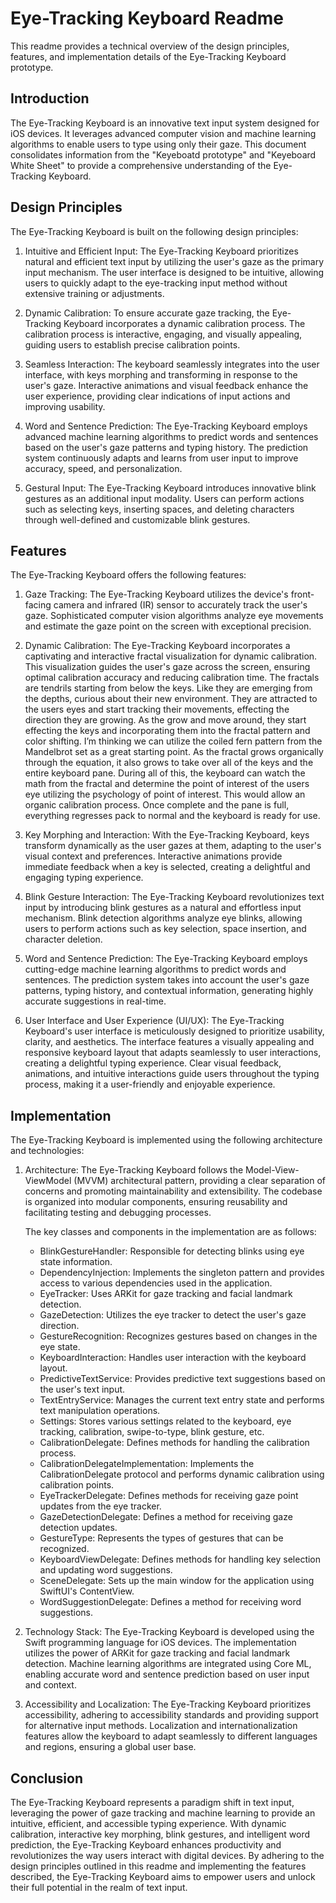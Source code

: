 # Eye-Tracking Keyboard Readme

This readme provides a technical overview of the design principles, features, and implementation details of the Eye-Tracking Keyboard prototype.

## Introduction

The Eye-Tracking Keyboard is an innovative text input system designed for iOS devices. It leverages advanced computer vision and machine learning algorithms to enable users to type using only their gaze. This document consolidates information from the "Keyeboatd prototype" and "Keyeboard White Sheet" to provide a comprehensive understanding of the Eye-Tracking Keyboard.

## Design Principles

The Eye-Tracking Keyboard is built on the following design principles:

1. Intuitive and Efficient Input: The Eye-Tracking Keyboard prioritizes natural and efficient text input by utilizing the user's gaze as the primary input mechanism. The user interface is designed to be intuitive, allowing users to quickly adapt to the eye-tracking input method without extensive training or adjustments.

2. Dynamic Calibration: To ensure accurate gaze tracking, the Eye-Tracking Keyboard incorporates a dynamic calibration process. The calibration process is interactive, engaging, and visually appealing, guiding users to establish precise calibration points.

3. Seamless Interaction: The keyboard seamlessly integrates into the user interface, with keys morphing and transforming in response to the user's gaze. Interactive animations and visual feedback enhance the user experience, providing clear indications of input actions and improving usability.

4. Word and Sentence Prediction: The Eye-Tracking Keyboard employs advanced machine learning algorithms to predict words and sentences based on the user's gaze patterns and typing history. The prediction system continuously adapts and learns from user input to improve accuracy, speed, and personalization.

5. Gestural Input: The Eye-Tracking Keyboard introduces innovative blink gestures as an additional input modality. Users can perform actions such as selecting keys, inserting spaces, and deleting characters through well-defined and customizable blink gestures.

## Features

The Eye-Tracking Keyboard offers the following features:

1. Gaze Tracking: The Eye-Tracking Keyboard utilizes the device's front-facing camera and infrared (IR) sensor to accurately track the user's gaze. Sophisticated computer vision algorithms analyze eye movements and estimate the gaze point on the screen with exceptional precision.

2. Dynamic Calibration: The Eye-Tracking Keyboard incorporates a captivating and interactive fractal visualization for dynamic calibration. This visualization guides the user's gaze across the screen, ensuring optimal calibration accuracy and reducing calibration time. The fractals are tendrils starting from below the keys. Like they are emerging from the depths, curious about their new environment. They are attracted to the users eyes and start tracking their movements, effecting the direction they are growing. As the grow and move around, they start effecting the keys and incorporating them into the fractal pattern and color shifting. I’m thinking we can utilize the coiled fern pattern from the Mandelbrot set as a great starting point. As the fractal grows organically through the equation, it also grows to take over all of the keys and the entire keyboard pane. During all of this, the keyboard can watch the math from the fractal and determine the point of interest of the users eye utilizing the psychology of point of interest. This would allow an organic calibration process. Once complete and the pane is full, everything regresses pack to normal and the keyboard is ready for use.

3. Key Morphing and Interaction: With the Eye-Tracking Keyboard, keys transform dynamically as the user gazes at them, adapting to the user's visual context and preferences. Interactive animations provide immediate feedback when a key is selected, creating a delightful and engaging typing experience.

4. Blink Gesture Interaction: The Eye-Tracking Keyboard revolutionizes text input by introducing blink gestures as a natural and effortless input mechanism. Blink detection algorithms analyze eye blinks, allowing users to perform actions such as key selection, space insertion, and character deletion.

5. Word and Sentence Prediction: The Eye-Tracking Keyboard employs cutting-edge machine learning algorithms to predict words and sentences. The prediction system takes into account the user's gaze patterns, typing history, and contextual information, generating highly accurate suggestions in real-time.

6. User Interface and User Experience (UI/UX): The Eye-Tracking Keyboard's user interface is meticulously designed to prioritize usability, clarity, and aesthetics. The interface features a visually appealing and responsive keyboard layout that adapts seamlessly to user interactions, creating a delightful typing experience. Clear visual feedback, animations, and intuitive interactions guide users throughout the typing process, making it a user-friendly and enjoyable experience.

## Implementation

The Eye-Tracking Keyboard is implemented using the following architecture and technologies:

1. Architecture: The Eye-Tracking Keyboard follows the Model-View-ViewModel (MVVM) architectural pattern, providing a clear separation of concerns and promoting maintainability and extensibility. The codebase is organized into modular components, ensuring reusability and facilitating testing and debugging processes.

   The key classes and components in the implementation are as follows:
   - BlinkGestureHandler: Responsible for detecting blinks using eye state information.
   - DependencyInjection: Implements the singleton pattern and provides access to various dependencies used in the application.
   - EyeTracker: Uses ARKit for gaze tracking and facial landmark detection.
   - GazeDetection: Utilizes the eye tracker to detect the user's gaze direction.
   - GestureRecognition: Recognizes gestures based on changes in the eye state.
   - KeyboardInteraction: Handles user interaction with the keyboard layout.
   - PredictiveTextService: Provides predictive text suggestions based on the user's text input.
   - TextEntryService: Manages the current text entry state and performs text manipulation operations.
   - Settings: Stores various settings related to the keyboard, eye tracking, calibration, swipe-to-type, blink gesture, etc.
   - CalibrationDelegate: Defines methods for handling the calibration process.
   - CalibrationDelegateImplementation: Implements the CalibrationDelegate protocol and performs dynamic calibration using calibration points.
   - EyeTrackerDelegate: Defines methods for receiving gaze point updates from the eye tracker.
   - GazeDetectionDelegate: Defines a method for receiving gaze detection updates.
   - GestureType: Represents the types of gestures that can be recognized.
   - KeyboardViewDelegate: Defines methods for handling key selection and updating word suggestions.
   - SceneDelegate: Sets up the main window for the application using SwiftUI's ContentView.
   - WordSuggestionDelegate: Defines a method for receiving word suggestions.

2. Technology Stack: The Eye-Tracking Keyboard is developed using the Swift programming language for iOS devices. The implementation utilizes the power of ARKit for gaze tracking and facial landmark detection. Machine learning algorithms are integrated using Core ML, enabling accurate word and sentence prediction based on user input and context.

3. Accessibility and Localization: The Eye-Tracking Keyboard prioritizes accessibility, adhering to accessibility standards and providing support for alternative input methods. Localization and internationalization features allow the keyboard to adapt seamlessly to different languages and regions, ensuring a global user base.

## Conclusion

The Eye-Tracking Keyboard represents a paradigm shift in text input, leveraging the power of gaze tracking and machine learning to provide an intuitive, efficient, and accessible typing experience. With dynamic calibration, interactive key morphing, blink gestures, and intelligent word prediction, the Eye-Tracking Keyboard enhances productivity and revolutionizes the way users interact with digital devices. By adhering to the design principles outlined in this readme and implementing the features described, the Eye-Tracking Keyboard aims to empower users and unlock their full potential in the realm of text input.

